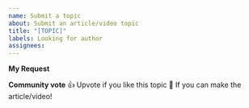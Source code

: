 ```yaml
---
name: Submit a topic
about: Submit an article/video topic
title: "[TOPIC]"
labels: Looking for author
assignees:
---
```


**My Request**
<!--
Hello 👋 Thank you for submitting a topic.

Before you start, please make sure your issue is understandable and reproducible.
To make your issue readable make sure you use valid Markdown syntax.

Please explain clearly what article/video would you like to see.
-->

**Community vote**
👍 Upvote if you like this topic
🚀 If you can make the article/video!

